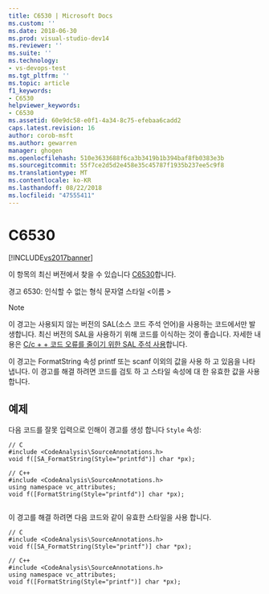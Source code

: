 ```yaml
---
title: C6530 | Microsoft Docs
ms.custom: ''
ms.date: 2018-06-30
ms.prod: visual-studio-dev14
ms.reviewer: ''
ms.suite: ''
ms.technology:
- vs-devops-test
ms.tgt_pltfrm: ''
ms.topic: article
f1_keywords:
- C6530
helpviewer_keywords:
- C6530
ms.assetid: 60e9dc58-e0f1-4a34-8c75-efebaa6cadd2
caps.latest.revision: 16
author: corob-msft
ms.author: gewarren
manager: ghogen
ms.openlocfilehash: 510e3633688f6ca3b3419b1b394baf8fb0383e3b
ms.sourcegitcommit: 55f7ce2d5d2e458e35c45787f1935b237ee5c9f8
ms.translationtype: MT
ms.contentlocale: ko-KR
ms.lasthandoff: 08/22/2018
ms.locfileid: "47555411"
---
```

# <a name="c6530"></a>C6530
[!INCLUDE[vs2017banner](../includes/vs2017banner.md)]

이 항목의 최신 버전에서 찾을 수 있습니다 [C6530](https://docs.microsoft.com/visualstudio/code-quality/c6530)합니다.  
  
경고 6530: 인식할 수 없는 형식 문자열 스타일 \<이름 >  
  
> [!NOTE]
>  이 경고는 사용되지 않는 버전의 SAL(소스 코드 주석 언어)을 사용하는 코드에서만 발생합니다. 최신 버전의 SAL을 사용하기 위해 코드를 이식하는 것이 좋습니다. 자세한 내용은 [C/c + + 코드 오류를 줄이기 위한 SAL 주석 사용](../code-quality/using-sal-annotations-to-reduce-c-cpp-code-defects.md)합니다.  
  
 이 경고는 FormatString 속성 printf 또는 scanf 이외의 값을 사용 하 고 있음을 나타냅니다. 이 경고를 해결 하려면 코드를 검토 하 고 스타일 속성에 대 한 유효한 값을 사용 합니다.  
  
## <a name="example"></a>예제  
 다음 코드를 잘못 입력으로 인해이 경고를 생성 합니다 `Style` 속성:  
  
```  
// C  
#include <CodeAnalysis\SourceAnnotations.h>  
void f([SA_FormatString(Style="printfd")] char *px);   
  
// C++  
#include <CodeAnalysis\SourceAnnotations.h>  
using namespace vc_attributes;  
void f([FormatString(Style="printfd")] char *px);  
  
```  
  
 이 경고를 해결 하려면 다음 코드와 같이 유효한 스타일을 사용 합니다.  
  
```  
// C  
#include <CodeAnalysis\SourceAnnotations.h>  
void f([SA_FormatString(Style="printf")] char *px);   
  
// C++  
#include <CodeAnalysis\SourceAnnotations.h>  
using namespace vc_attributes;  
void f([FormatString(Style="printf")] char *px);   
```



